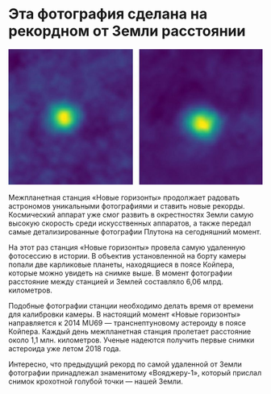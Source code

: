 # Эта фотография сделана на рекордном от Земли расстоянии

![img](./79bf336e986ae763eec6a75d9c78442d_ce_639x341x0x10_cropped_800x427-696x371.jpg)

Межпланетная станция «Новые горизонты» продолжает радовать астрономов уникальными фотографиями и ставить новые рекорды. Космический аппарат уже смог развить в окрестностях Земли самую высокую скорость среди искусственных аппаратов, а также передал самые детализированные фотографии Плутона на сегодняшний момент.

На этот раз станция «Новые горизонты» провела самую удаленную фотосессию в истории. В объектив установленной на борту камеры попали две карликовые планеты, находящиеся в поясе Койпера, которые можно увидеть на снимке выше. В момент фотографии расстояние между станцией и Землей составляло 6,06 млрд. километров.

Подобные фотографии станции необходимо делать время от времени для калибровки камеры. В настоящий момент «Новые горизонты» направляется к 2014 MU69 — транснептуновому астероиду в поясе Койпера. Каждый день межпланетная станция пролетает расстояние около 1,1 млн. километров. Ученые надеются получить первые снимки астероида уже летом 2018 года.

Интересно, что предыдущий рекорд по самой удаленной от Земли фотографии принадлежал знаменитому «Вояджеру-1», который прислал снимок крохотной голубой точки — нашей Земли.

